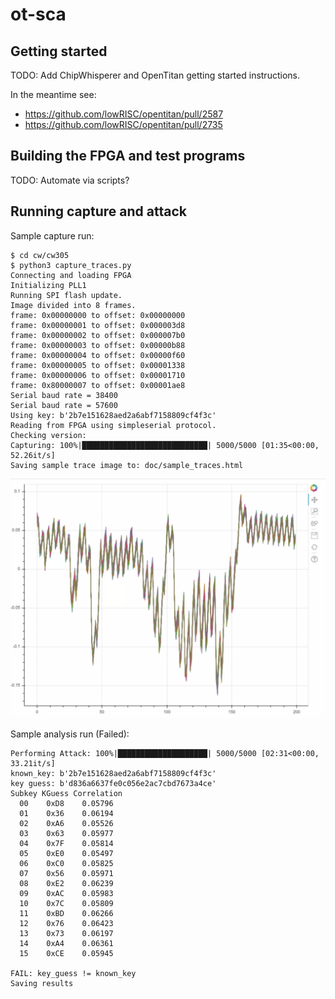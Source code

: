# ot-sca

## Getting started

TODO: Add ChipWhisperer and OpenTitan getting started instructions.

In the meantime see:

* https://github.com/lowRISC/opentitan/pull/2587
* https://github.com/lowRISC/opentitan/pull/2735

## Building the FPGA and test programs

TODO: Automate via scripts? 

## Running capture and attack

Sample capture run:

```console
$ cd cw/cw305
$ python3 capture_traces.py
Connecting and loading FPGA
Initializing PLL1
Running SPI flash update.
Image divided into 8 frames.
frame: 0x00000000 to offset: 0x00000000
frame: 0x00000001 to offset: 0x000003d8
frame: 0x00000002 to offset: 0x000007b0
frame: 0x00000003 to offset: 0x00000b88
frame: 0x00000004 to offset: 0x00000f60
frame: 0x00000005 to offset: 0x00001338
frame: 0x00000006 to offset: 0x00001710
frame: 0x80000007 to offset: 0x00001ae8
Serial baud rate = 38400
Serial baud rate = 57600
Using key: b'2b7e151628aed2a6abf7158809cf4f3c'
Reading from FPGA using simpleserial protocol.
Checking version:
Capturing: 100%|████████████████████████████| 5000/5000 [01:35<00:00, 52.26it/s]
Saving sample trace image to: doc/sample_traces.html
```

![](doc/sample_traces.png)

Sample analysis run (Failed):

```console
Performing Attack: 100%|████████████████████| 5000/5000 [02:31<00:00, 33.21it/s]
known_key: b'2b7e151628aed2a6abf7158809cf4f3c'
key guess: b'd836a6637fe0c056e2ac7cbd7673a4ce'
Subkey KGuess Correlation
  00    0xD8    0.05796
  01    0x36    0.06194
  02    0xA6    0.05526
  03    0x63    0.05977
  04    0x7F    0.05814
  05    0xE0    0.05497
  06    0xC0    0.05825
  07    0x56    0.05971
  08    0xE2    0.06239
  09    0xAC    0.05983
  10    0x7C    0.05809
  11    0xBD    0.06266
  12    0x76    0.06423
  13    0x73    0.06197
  14    0xA4    0.06361
  15    0xCE    0.05945

FAIL: key_guess != known_key
Saving results
```
